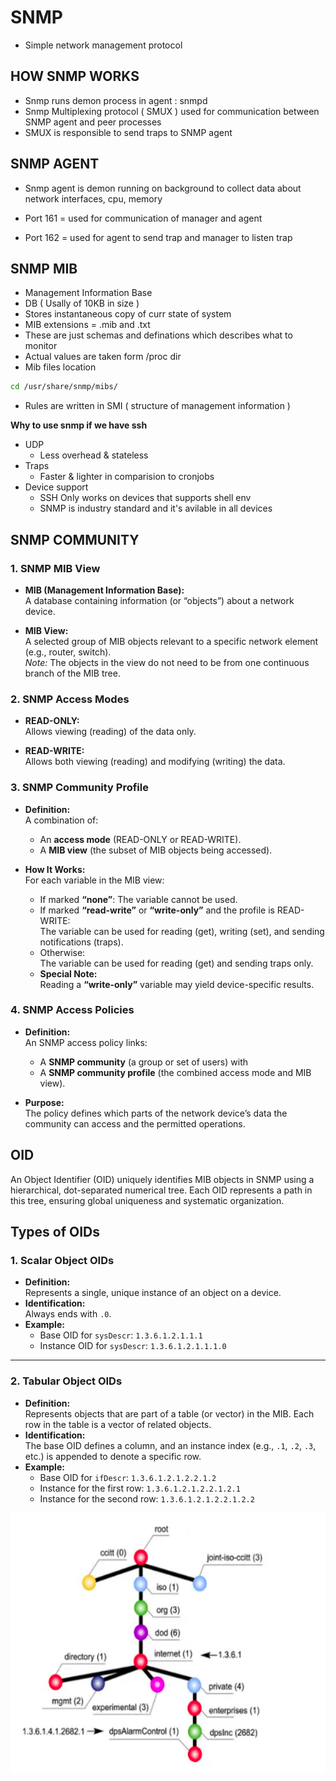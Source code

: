 # SNMP 

- Simple network management protocol 

## HOW SNMP WORKS 

- Snmp runs demon process in agent : snmpd
- Snmp Multiplexing protocol ( SMUX ) used for communication between SNMP agent and peer processes
- SMUX is responsible to send traps to SNMP agent

## SNMP AGENT

- Snmp agent is demon running on background to collect data about network interfaces, cpu, memory

- Port 161 = used for communication of manager and agent
- Port 162 = used for agent to send trap and manager to listen trap

## SNMP MIB

- Management Information Base 
- DB ( Usally of 10KB in size )
- Stores instantaneous copy of curr state of system
- MIB extensions = .mib and .txt 
- These are just schemas and definations which describes what to monitor
- Actual values are taken form /proc dir
- Mib files location
```bash
cd /usr/share/snmp/mibs/
```
- Rules are written in SMI ( structure of management information )

**Why to use snmp if we have ssh**

- UDP 
    - Less overhead & stateless
- Traps 
    - Faster & lighter in comparision to cronjobs 
- Device support
    - SSH Only works on devices that supports shell env
    - SNMP is industry standard and it's avilable in all devices
    

## SNMP COMMUNITY

### 1. SNMP MIB View

- **MIB (Management Information Base):**  
  A database containing information (or “objects”) about a network device.

- **MIB View:**  
  A selected group of MIB objects relevant to a specific network element (e.g., router, switch).  
  *Note:* The objects in the view do not need to be from one continuous branch of the MIB tree.


### 2. SNMP Access Modes

- **READ-ONLY:**  
  Allows viewing (reading) of the data only.

- **READ-WRITE:**  
  Allows both viewing (reading) and modifying (writing) the data.


### 3. SNMP Community Profile

- **Definition:**  
  A combination of:
  - An **access mode** (READ-ONLY or READ-WRITE).
  - A **MIB view** (the subset of MIB objects being accessed).

- **How It Works:**  
  For each variable in the MIB view:
  - If marked **“none”**: The variable cannot be used.
  - If marked **“read-write”** or **“write-only”** and the profile is READ-WRITE:  
    The variable can be used for reading (get), writing (set), and sending notifications (traps).
  - Otherwise:  
    The variable can be used for reading (get) and sending traps only.
  - **Special Note:**  
    Reading a **“write-only”** variable may yield device-specific results.


### 4. SNMP Access Policies

- **Definition:**  
  An SNMP access policy links:
  - A **SNMP community** (a group or set of users) with
  - A **SNMP community profile** (the combined access mode and MIB view).

- **Purpose:**  
  The policy defines which parts of the network device’s data the community can access and the permitted operations.


## OID


An Object Identifier (OID) uniquely identifies MIB objects in SNMP using a hierarchical, dot-separated numerical tree. Each OID represents a path in this tree, ensuring global uniqueness and systematic organization.

## Types of OIDs

### 1. Scalar Object OIDs
- **Definition:**  
  Represents a single, unique instance of an object on a device.
- **Identification:**  
  Always ends with `.0`.
- **Example:**  
  - Base OID for `sysDescr`: `1.3.6.1.2.1.1.1`  
  - Instance OID for `sysDescr`: `1.3.6.1.2.1.1.1.0`

---

### 2. Tabular Object OIDs
- **Definition:**  
  Represents objects that are part of a table (or vector) in the MIB. Each row in the table is a vector of related objects.
- **Identification:**  
  The base OID defines a column, and an instance index (e.g., `.1`, `.2`, `.3`, etc.) is appended to denote a specific row.
- **Example:**  
  - Base OID for `ifDescr`: `1.3.6.1.2.1.2.2.1.2`  
  - Instance for the first row: `1.3.6.1.2.1.2.2.1.2.1`  
  - Instance for the second row: `1.3.6.1.2.1.2.2.1.2.2`

![OID_STRUCTURE](Images/oid.png)